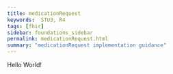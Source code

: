 ```yaml
---
title: medicationRequest
keywords:  STU3, R4
tags: [fhir]
sidebar: foundations_sidebar
permalink: medicationRequest.html
summary: "medicationRequest implementation guidance"
---
```



Hello World!
